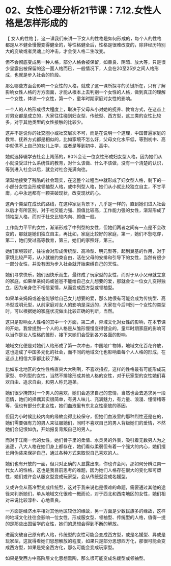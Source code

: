 # 02、女性心理分析21节课：7.12.女性人格是怎样形成的

【 女人的性格 】，这一课我们来讲一下女人的性格是如何形成的，每个人的性格都是从不健全慢慢变得健全的，等性格健全后，性格是很难改变的，除非经历特别大的变故或者灵魂上的冲击，才会使人格二生改变。

但不会彻底变成另一种人格，部分人格会被保留，如善良、阴暗、放大等，只是很少显露出被保留的这一面人格而已，一般情况下，人会在20至25岁之间人格形成，也就是步入社会的阶段。

那么哪些方面会影响一个女性的人格，就成了这一课所探寻的关键所在，只有了解影响女性人格的方方面面，才能从根本上去判别一个女性的人格，做到真正的理解一个女性，体谅一个女性，第一个，童年时期家庭对女性的影响。

一个人的人格形成很大程度上，取决于父母从小对她的抚养、教育方式，在这点上对男女都是成立的，大家往往碰到妇女型、传统型、西方型，这三类的女性比较多，对于其他类型的女性接触的比较少。

这并不是说你的社交圈小或社交层次不可，而是在说明一个道理，中国普遍家庭的教育、抚养方式都是相似的，比如家境不怎么好，父母文化水平低，等到初中、高中就供不上自己的女儿上学，或者是等到初中、高中。

她就选择辍学去社会上闯荡的，80%会让一位女性形成妇女型人格，因为她们从小就没受过什么系统性的教育，对什么该做、什么不该做，没有一个清楚的认识，等到进入社会以后，就会对社会充满向往。

渐渐地接受了残酷的社会现实，在这整个过程当中就形成了妇女型人格，剩下的一小部分女性会形成领袖型人格，或中列型人格，她们从小就比较独立自主，不甘平庸，心中永远都有一颗突破现状，改变现状的心。

这两个类型在成长的路线，在这种家庭背景下，几乎是一样的，直到她们进入社会以后才有所区别，对于社交能力强、颜值比较高，工作能力强的女性，渐渐形成了领袖型人格，而对于社交比较内向、颜值一般。

工作能力平平的女性，渐渐形成了中列型的女性，但她们两者之间有一点是不会改变的，那就是她们独立自主，再比如，家庭比较好的家庭，第一，她们不愁吃穿，第二，她们受过高等教育，第三，她们的家照好，第三。

她们家境较好，往往会对形成传统型、高冷型、明元型等，起到奠基的作用，对于家境比较严苛，从小就被约束自由，活在父母的安排和引导下的女性，当然有很少一部分女性，并没有因为步入社会就开始束缚自己的天性。

她们寻求快乐，她们因快乐而生，最终成了玩家型的女性，而对于从小父母就立意的家庭，如果单亲妈妈或爸爸不能给自己女儿想要的爱，那就会让一位女儿变得独立，因为亲身住不相信爱情，从而变成西方型或领袖型。

如果单亲妈妈或爸爸能够给自己女儿想要的爱，那么她很有可能会成为传统型、高冷型或明元型，从前家庭对女人的影响是深远的，大家在今后判别一个女性的类型时，可以根据她的家庭状况做出比较正确的判断，当然。

这只是影响女人性格的其中一个方面，第二点，异域文化对女性的影响，在本节课的开始，我曾提到一个人的人格是从雏形慢慢变得健全的，童年时期家庭的影响可以当作是女人性格的雏形，接下来她们会受到各方各面的影响。

地域文化便是对她们人格形成了第一次冲击，中国地广物博，地域文化百花齐放，这也造成了中国多元化的社会，而不同的地域文化也影响着每个人人格的形成，在这点上相信大家都比较了解。

比如东北地区的女性性格直爽大大咧咧，不喜欢扭捏，这样的性格最有可能形成玩家型、中列型的女性，当然不排除形成其他人格的女性，对于玩家型的女性她们喜欢自由、追求自由，和男人称兄道弟。

她们很少掩饰对一个男人的喜欢，她们会追求自己的恋情，当然也会去追求另一段恋情，她们的择偶其实很简单，有男人味儿、充满魅力，有力量、浪漫、懂情绪等等，但也有部分东北女性，她们血液里有东北女性豪放的基因。

但因为小时候比较内向的缘故变得比较保守，但她们血液里的那种烈性还是在的，她们需要强有力的男人来征服她们，同时不喜欢自己的男人背叛她们的爱情，不然她们会记恨如仇，开始报复背叛自己的男人。

而对于江南一代的女性，她们骨子里的柔情、水灵灵的外表，吸引着无数男人为之追逐，八大人格在她们身上都存在，她们看似柔弱但有着一个强大的内心，她们擅长用伪装来保护自己，通过各种方式来取悦自己喜欢的人。

她们也有开放的一面，但只对正确的人显露出来，你也许会问，那如何分辨江南一代女人的性格，这也是我目前思考的难题，因为她们人格存在很大的变化和可塑性，她们或许会从服女型变成玩家型，会从传统型变成名媛型。

又或许会从高冷型变成传统型，这对于我来说也是很难的命题，需要通过其他的途径来判断她们，单从地域文化很难一概而论，对于西北和西南地区的女性，她们相对来说比较淳朴、心地善良。

一方面是经济水平相对其他地区较低的缘故，另一方面是少数民族多的缘故，这样的地域文化往往会影响一位女性，形成服女型、领袖型、传统型的人格，值得一提的是那些出国留学的女性，她们的思想会得到不断的解放。

进而突破自己原有的人格，传统型的女性可能会变成西方型，或是名媛型、异或是玩家型，这就得看她们思想解放的程度，如果只是部分思想西方化，那很可能会变成西方型，如果是完全西方化，那么可能会变成玩家型。

如果是受西方中高阶层文化思想熏陶，那么很可能变成名媛型或领袖型。